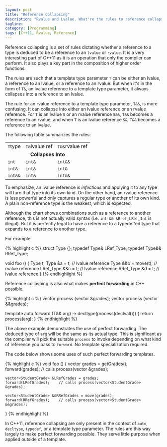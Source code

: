 ```yaml
---
layout: post
title: "Reference Collapsing"
description: "Rvalue and Lvalue. What're the rules to reference collapsing?"
tagline:
category: [Programming]
tags: [C++11, Rvalue, Reference]
---
```


Reference collapsing is a set of rules dictating
whether a reference to a type is deduced to be a reference to an `lvalue` or `rvalue`.
It is a very interesting part of C++11 as it is an operation that only the compiler can perform.
It also plays a key part in the composition of higher order functions.

The rules are such that a template type parameter `T` can be
either an lvalue, a reference to an lvalue, or a reference to an rvalue.
But when it's in the form of `T&`, an lvalue reference to a template type parameter,
it always collapses into a reference to an lvalue.

The rule for an rvalue reference to a template type parameter, `T&&`, is more confusing.
It can collapse into either an lvalue reference or an rvalue reference.
For `T` is an lvalue `S` or an rvalue reference `S&&`,
`T&&` becomes a reference to an rvalue,
and when `T` is an lvalue reference `S&`, `T&&` becomes a reference to an lvalue.

The following table summarizes the rules:

<table class="table table-condensed table-bordered" style="width: 400px;">
<tr class="success">
<td><code>T</code><span class="label pull-right">type</span></td>
<td><code>T&amp;</code><span class="label pull-right">lvalue ref</span></td>
<td><code>T&amp;&amp;</code><span class="label pull-right">rvalue ref</span></td>
</tr>
<tr class="info">
<td colspan="3" style="text-align: center;">
<strong>Collapses Into</strong>
</td>
</tr>
<tr>
<td><code>int</code></td>
<td><code>int&amp;</code></td>
<td><code>int&amp;&amp;</code></td>
</tr>
<tr>
<td><code>int&amp;</code></td>
<td><code>int&amp;</code></td>
<td><code>int&amp;</code></td>
</tr>
<tr>
<td><code>int&amp;&amp;</code></td>
<td><code>int&amp;</code></td>
<td><code>int&amp;&amp;</code></td>
</tr>
</table>

To emphasize, an lvalue reference is *infectious* and applying it to any type
will turn that type into its own kind.
On the other hand, an rvalue reference is less powerful and only captures
a regular type or another of its own kind.
A plain non-reference type is the weakest, which is expected.

Although the chart shows combinations such as a reference to
another reference, this is not actually valid syntax
(i.e. `int && &Rref_LRef_Int` is illegal).
But it is perfectly legal to have a reference to a typedef'ed type that
expands to a reference to another type.

For example:

{% highlight c %}
struct Type {};
typedef Type&  LRef_Type;
typedef Type&& RRef_Type;

void foo () {
    Type        t;
    Type       &a = t;          // lvalue reference
    Type      &&b = move(t);    // rvalue reference
    LRef_Type &&c = t;          // lvalue reference
    RRef_Type  &d = t;          // lvalue reference
}
{% endhighlight %}

Reference collasping is also what makes **perfect forwarding** in C++ possible.

{% highlight c %}
vector<Result> process (vector<StudentGrade> &grades);
vector<Result> process (vector<StudentGrade> &&grades);

template <typename T>
auto forward (T&& arg) -> decltype(process(declval<T>())) {
    return process(arg);
}
{% endhighlight %}

The above example demonstrates the use of perfect forwarding.
The deduced type of `arg` will be the same as its actual type.
This is significant as the compiler will pick the suitable `process`
to invoke depending on what kind of reference you pass to `forward`.
No template specialization required.

The code below shows some uses of such perfect forwarding templates.

{% highlight c %}
void foo () {
    vector<StudentGrade> grades = getGrades();
    forward(grades);        // calls process(vector<StudentGrade> &grades);

    vector<StudentGrade> &LRefGrades = grades;
    forward(LRefGrades);    // calls process(vector<StudentGrade> &grades);

    vector<StudentGrade> &&RRefGrades = move(grades);
    forward(RRefGrades);    // calls process(vector<StudentGrade> &&grades);
}
{% endhighlight %}

In C++11, reference collapsing are only present in the context of
`auto`, `decltype`, `typedef`, or a template type parameter.
The rules are this way largely to make perfect forwarding possible.
They serve little purpose when applied outside of a template.
